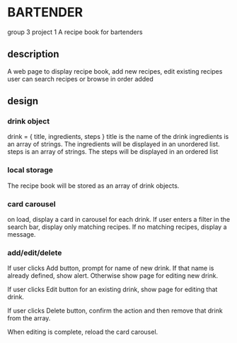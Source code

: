 # BARTENDER

group 3 project 1 
A recipe book for bartenders

## description

A web page to display recipe book, add new recipes, edit existing recipes
user can search recipes or browse in order added

## design

### drink object

drink = {
	title,
	ingredients,
	steps
}
title is the name of the drink
ingredients is an array of strings. The ingredients will be displayed in an unordered list.
steps is an array of strings. The steps will be displayed in an ordered list

### local storage

The recipe book will be stored as an array of drink objects. 

### card carousel

on load, display a card in carousel for each drink. If user enters a filter in the search bar, display only matching recipes. If no matching recipes, display a message.

### add/edit/delete

If user clicks Add button, prompt for name of new drink. If that name is already defined, show alert. Otherwise show page for editing new drink.

If user clicks Edit button for an existing drink, show page for editing that drink.

If user clicks Delete button, confirm the action and then remove that drink from the array.

When editing is complete, reload the card carousel.
